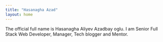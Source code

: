 ```yaml
---
title: "Hasanagha Azad"
layout: home
---
```


The official full name is Hasanagha Aliyev Azadbay oglu. I am Senior Full Stack Web Developer, Manager, Tech blogger and Mentor. 